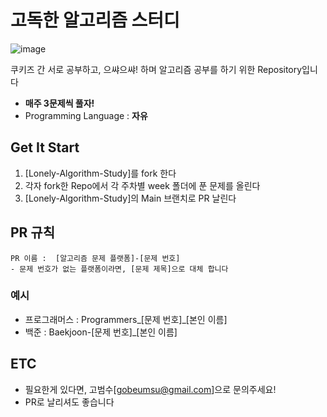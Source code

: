 # 고독한 알고리즘 스터디
![image](https://github.com/Lonely-Cookies/Lonely-Algorithm-Study/assets/37897508/87bac4ae-bfb9-43a7-a1f6-ff138f8d66b1)


쿠키즈 간 서로 공부하고, 으쌰으쌰! 하며 알고리즘 공부를 하기 위한 Repository입니다

- **매주 3문제씩 풀자!**
- Programming Language : **자유**

## Get It Start
1. [Lonely-Algorithm-Study]를 fork 한다
2. 각자 fork한 Repo에서 각 주차별 week 폴더에 푼 문제를 올린다
3. [Lonely-Algorithm-Study]의 Main 브랜치로 PR 날린다

## PR 규칙
```
PR 이름 :  [알고리즘 문제 플랫폼]-[문제 번호]
- 문제 번호가 없는 플랫폼이라면, [문제 제목]으로 대체 합니다
```
### 예시
- 프로그래머스 : Programmers_[문제 번호]_[본인 이름]
- 백준 : Baekjoon-[문제 번호]_[본인 이름]

## ETC
- 필요한게 있다면, 고범수[gobeumsu@gmail.com]으로 문의주세요!
- PR로 날리셔도 좋습니다
